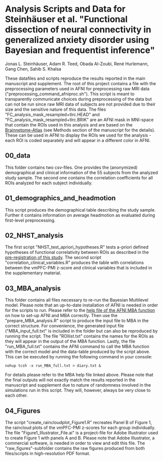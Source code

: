 # Analysis Scripts and Data for Steinhäuser et al. "Functional dissection of neural connectivity in generalized anxiety disorder using Bayesian and frequentist inference"
Jonas L. Steinhäuser, Adam R. Teed, Obada Al-Zoubi, René Hurlemann, Gang Chen, Sahib S. Khalsa

These datafiles and scripts reproduce the results reported in the main manuscript and supplement.
The root of this project contains a file with the preprocessing parameters used in AFNI for preprocessing raw MRI data ("preprocessing_command_afniproc.sh"). This script is meant to transparently communicate choices during preprocessing of the data but can not be run since raw MRI data of subjects are not provided due to their size and the sensitive nature of this data. 
The files "FC_analysis_mask_resampled+tlrc.HEAD" and "FC_analysis_mask_resampled+tlrc.BRIK" are an AFNI mask in MNI-space that contain the ROIs used in this analysis and are based on the [Brainnetome-Atlas](https://atlas.brainnetome.org/) (see Methods section of the manuscript for the details). These can be used in AFNI to display the ROIs we used for the analysis - each ROI is coded separately and will appear in a different color in AFNI.

## 00_data
This folder contains two csv-files. One provides the (anonymized) demographical and clinical information of the 55 subjects from the analyzed study sample. The second one contains the correlation coefficients for all ROIs analyzed for each subject individually. 

## 01_demographics_and_headmotion
This script produces the demographical table describing the study sample. Further it contains information on average headmotion as evaluated during first-level preprocessing. 

## 02_NHST_analysis
The first script "NHST_test_apriori_hypotheses.R" tests a-priori defined hypotheses of functional correlativity between ROIs as described in the [pre-registration of this study](https://osf.io/j29qv). The second script "correlation_clinical_variables.R" produces the table with correlations between the vmPFC-PMI z-score and clinical variables that is included in the supplementary material.

## 03_MBA_analysis
This folder contains all files necessary to re-run the Bayesian Multilevel model. Please note that an up-to-date installation of AFNI is needed in order for the scripts to run.
Please refer to the [help file of the AFNI MBA function](https://afni.nimh.nih.gov/pub/dist/doc/program_help/MBA.html) on how to set-up AFNI and MBA correctly.
Then use the "prepare_MBA_analysis.R" script to produce the input file to MBA in the correct structure. For convenience, the generated input file ("MBA_input_full.txt" is included in the folder but can also be reproduced by running the script. The file "ROIlist.txt" contains the names for the ROIs as they will appear in the output of the MBA function.
Lastly, the file "run_MBA_full.txt" contains the AFNI command to call the MBA function with the correct model and the data-table produced by the script above. 
This can be executed by running the following command in your console:
```
nohup tcsh -x run_MBA_full.txt > diary.txt &
```
For details please refer to the MBA help file linked above.
Please note that the final outputs will not exactly match the results reported in the manuscript and supplement due to nature of randomness involved in the simulations run in this script. They will, however, always be very close to each other.

## 04_Figures
The script "create_raincloudplot_Figure1.R" recreates Panel B of Figure 1, the raincloud plots of the vmPFC-PMI z-scores for each group individually.
The file "Figure1_Illustrator_File.ai" is a project-file for Adobe Illustrator used to create Figure 1 with panels A and B. Please note that Adobe Illustrator, a commercial software, is needed in order to view and edit this file. The "raw_figures"-subfolder contains the raw figures produced from both files/scripts in high-resolution PDF format.
